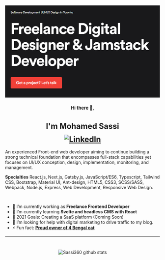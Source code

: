 
![Banner Image](https://github.com/Sassi360/sassi360/blob/Main/Assets/banner.png?raw=true)

<h2 align="center" style="font-weight: bold; font-size: 15px;">Hi there 👋, </h2>
<h1 align="center" style="font-weight: bold; font-size: 25px;">I'm Mohamed Sassi
<a href="https://www.linkedin.com/in/sassim/" style="display: flex; justify-content: center; margin: 0.5em 0;"><img src="https://img.shields.io/badge/LinkedIn--_.svg?style=social&logo=linkedin" alt="LinkedIn"></a></h1>


An experienced Front-end web developer aiming to continue building a strong technical foundation that encompasses full-stack capabilities yet focuses on UI/UX conception, design, implementation, monitoring, and management.

**Specialties** React.js, Next.js, Gatsby.js, JavaScript/ES6, Typescript, Tailwind CSS, Bootstrap, Material UI, Ant-design, HTML5, CSS3, SCSS/SASS, Webpack, Node.js, Express, Web Development, Responsive Web Design.

<br/>

- 🔭 I’m currently working as **Freelance Frontend Developer**
- 🌱 I’m currently learning **Svelte and headless CMS with React**
- 🥅 2021 Goals: Creating a SaaS platform (Coming Soon)
- 🤔 I’m looking for help with digital marketing to drive traffic to my blog.
- ⚡ Fun fact: [**Proud owner of 4 Bengal cat**](https://www.instagram.com/toronto_bengal_sisters/)

---

<div style="display: flex; justify-content:center; margin-top: 2em;">

![Sassi360 github stats](https://github-readme-stats.vercel.app/api?username=sassi360&show_icons=true&hide_border=true&theme=dark)

</div>